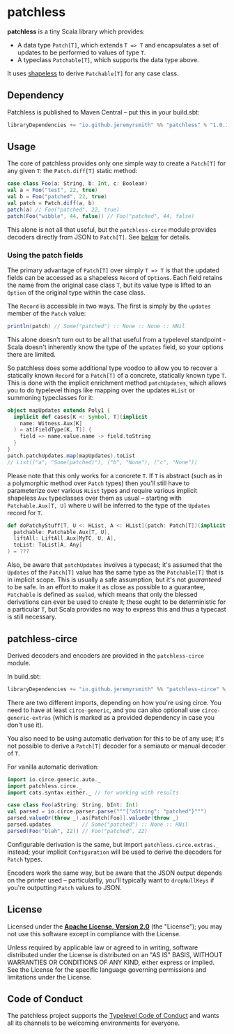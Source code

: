 # patchless

**patchless** is a tiny Scala library which provides:

* A data type `Patch[T]`, which extends `T => T` and encapsulates a set of updates to be performed to values of type `T`.
* A typeclass `Patchable[T]`, which supports the data type above.

It uses [shapeless](https://github.com/milessabin/shapeless) to derive `Patchable[T]` for any case class.

## Dependency

Patchless is published to Maven Central – put this in your build.sbt:

```scala
libraryDependencies += "io.github.jeremyrsmith" %% "patchless" % "1.0.1"
```

## Usage
The core of patchless provides only one simple way to create a `Patch[T]` for any given `T`: the `Patch.diff[T]` static
method:

```scala
case class Foo(a: String, b: Int, c: Boolean)
val a = Foo("test", 22, true)
val b = Foo("patched", 22, true)
val patch = Patch.diff(a, b)
patch(a) // Foo("patched", 22, true)
patch(Foo("wibble", 44, false)) // Foo("patched", 44, false)
```

This alone is not all that useful, but the `patchless-circe` module provides decoders directly from JSON to `Patch[T]`.
See [below](#patchless-circe) for details.

### Using the patch fields
The primary advantage of `Patch[T]` over simply `T => T` is that the updated fields can be accessed as a shapeless
`Record` of `Option`s. Each field retains the name from the original case class `T`, but its value type is lifted to
an `Option` of the original type within the case class.

The `Record` is accessible in two ways. The first is simply by the `updates` member of the `Patch` value:

```scala
println(patch) // Some("patched") :: None :: None :: HNil
```

This alone doesn't turn out to be all that useful from a typelevel standpoint - Scala doesn't inherently know the type
of the `updates` field, so your options there are limited.

So patchless does some additional type voodoo to allow you to recover a statically known `Record` for a `Patch[T]` of a
concrete, statically known type `T`. This is done with the implicit enrichment method `patchUpdates`, which allows you
to do typelevel things like mapping over the updates `HList` or summoning typeclasses for it:

```scala
object mapUpdates extends Poly1 {
  implicit def cases[K <: Symbol, T](implicit
    name: Witness.Aux[K]
  ) = at[FieldType[K, T]] {
    field => name.value.name -> field.toString
  }
}
patch.patchUpdates.map(mapUpdates).toList
// List(("a", "Some(patched)"), ("b", "None"), ("c", "None")) 
```

Please note that this only works for a concrete `T`. If `T` is abstract (such as in a polymorphic method over `Patch`
types) then you'll still have to parameterize over various `HList` types and require various implicit shapeless `Aux`
typeclasses over them as usual – starting with `Patchable.Aux[T, U]` where `U` will be inferred to the type of the
`Updates` record for `T`.

```scala
def doPatchyStuff[T, U <: HList, A <: HList](patch: Patch[T])(implicit
  patchable: Patchable.Aux[T, U],
  liftAll: LiftAll.Aux[MyTC, U, A],
  toList: ToList[A, Any]
) = ???
```

Also, be aware that `patchUpdates` involves a typecast; it's assumed that the `Updates` of the `Patch[T]` value has the
same type as the `Patchable[T]` that is in implicit scope. This is usually a safe assumption, but it's not *guaranteed*
to be safe. In an effort to make it as close as possible to a guarantee, `Patchable` is defined as `sealed`, which means
that only the blessed derivations can ever be used to create it; these ought to be deterministic for a particular `T`,
but Scala provides no way to express this and thus a typecast is still necessary.

## patchless-circe

Derived decoders and encoders are provided in the `patchless-circe` module.

In build.sbt:

```scala
libraryDependencies += "io.github.jeremyrsmith" %% "patchless-circe" % "1.0.1"
```

There are two different imports, depending on how you're using circe. You need to have at least `circe-generic`, and
you can also optionall use `circe-generic-extras` (which is marked as a provided dependency in case you don't use it).

You also need to be using automatic derivation for this to be of any use; it's not possible to derive a `Patch[T]` decoder
for a semiauto or manual decoder of `T`.

For vanilla automatic derivation:

```scala
import io.circe.generic.auto._
import patchless.circe._
import cats.syntax.either._ // for working with results

case class Foo(aString: String, bInt: Int)
val parsed = io.circe.parser.parse("""{"aString": "patched"}""")
parsed.valueOr(throw _).as[Patch[Foo]].valueOr(throw _)
parsed.updates          // Some("patched") :: None :: HNil
parsed(Foo("blah", 22)) // Foo("patched", 22)
```

Configurable derivation is the same, but import `patchless.circe.extras._` instead; your implicit `Configuration` will
be used to derive the decoders for `Patch` types.

Encoders work the same way, but be aware that the JSON output depends on the printer used – particularlly, you'll
typically want to `dropNullKeys` if you're outputting `Patch` values to JSON.

## License

Licensed under the **[Apache License, Version 2.0](http://www.apache.org/licenses/LICENSE-2.0)** (the "License");
you may not use this software except in compliance with the License.

Unless required by applicable law or agreed to in writing, software
distributed under the License is distributed on an "AS IS" BASIS,
WITHOUT WARRANTIES OR CONDITIONS OF ANY KIND, either express or implied.
See the License for the specific language governing permissions and
limitations under the License.

## Code of Conduct
The patchless project supports the [Typelevel Code of Conduct](http://typelevel.org/conduct.html) and wants all its channels
to be welcoming environments for everyone.
